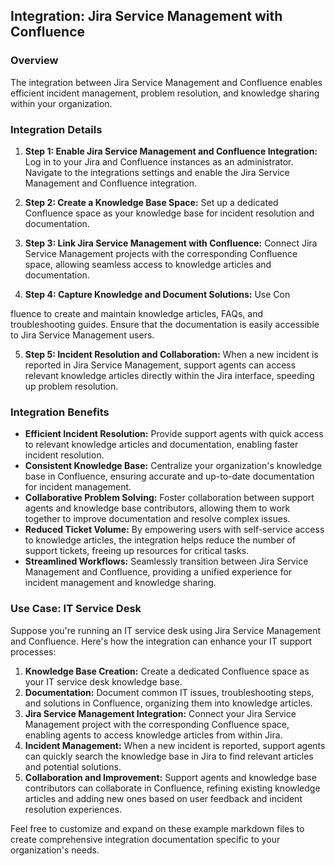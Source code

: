 ## Integration: Jira Service Management with Confluence

### Overview

The integration between Jira Service Management and Confluence enables efficient incident management, problem resolution, and knowledge sharing within your organization.

### Integration Details

1. **Step 1: Enable Jira Service Management and Confluence Integration:** Log in to your Jira and Confluence instances as an administrator. Navigate to the integrations settings and enable the Jira Service Management and Confluence integration.

2. **Step 2: Create a Knowledge Base Space:** Set up a dedicated Confluence space as your knowledge base for incident resolution and documentation.

3. **Step 3: Link Jira Service Management with Confluence:** Connect Jira Service Management projects with the corresponding Confluence space, allowing seamless access to knowledge articles and documentation.

4. **Step 4: Capture Knowledge and Document Solutions:** Use Con

fluence to create and maintain knowledge articles, FAQs, and troubleshooting guides. Ensure that the documentation is easily accessible to Jira Service Management users.

5. **Step 5: Incident Resolution and Collaboration:** When a new incident is reported in Jira Service Management, support agents can access relevant knowledge articles directly within the Jira interface, speeding up problem resolution.

### Integration Benefits

- **Efficient Incident Resolution:** Provide support agents with quick access to relevant knowledge articles and documentation, enabling faster incident resolution.
- **Consistent Knowledge Base:** Centralize your organization's knowledge base in Confluence, ensuring accurate and up-to-date documentation for incident management.
- **Collaborative Problem Solving:** Foster collaboration between support agents and knowledge base contributors, allowing them to work together to improve documentation and resolve complex issues.
- **Reduced Ticket Volume:** By empowering users with self-service access to knowledge articles, the integration helps reduce the number of support tickets, freeing up resources for critical tasks.
- **Streamlined Workflows:** Seamlessly transition between Jira Service Management and Confluence, providing a unified experience for incident management and knowledge sharing.

### Use Case: IT Service Desk

Suppose you're running an IT service desk using Jira Service Management and Confluence. Here's how the integration can enhance your IT support processes:

1. **Knowledge Base Creation:** Create a dedicated Confluence space as your IT service desk knowledge base.
2. **Documentation:** Document common IT issues, troubleshooting steps, and solutions in Confluence, organizing them into knowledge articles.
3. **Jira Service Management Integration:** Connect your Jira Service Management project with the corresponding Confluence space, enabling agents to access knowledge articles from within Jira.
4. **Incident Management:** When a new incident is reported, support agents can quickly search the knowledge base in Jira to find relevant articles and potential solutions.
5. **Collaboration and Improvement:** Support agents and knowledge base contributors can collaborate in Confluence, refining existing knowledge articles and adding new ones based on user feedback and incident resolution experiences.

Feel free to customize and expand on these example markdown files to create comprehensive integration documentation specific to your organization's needs.